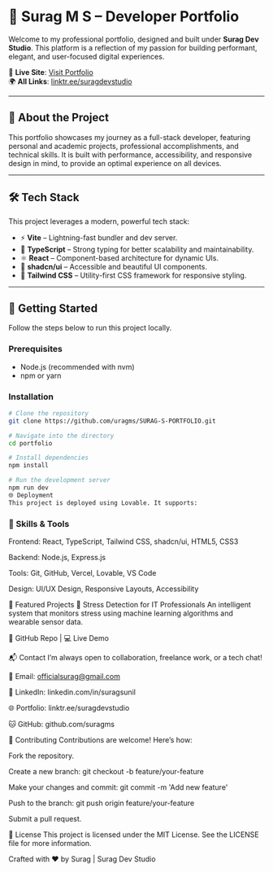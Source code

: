# 🚀 Surag M S – Developer Portfolio

Welcome to my professional portfolio, designed and built under **Surag Dev Studio**. This platform is a reflection of my passion for building performant, elegant, and user-focused digital experiences.

🔗 **Live Site**: [Visit Portfolio](https://lovable.dev/projects/a47b636a-4d36-4c89-89f4-b68875193e94)  
🌍 **All Links**: [linktr.ee/suragdevstudio](https://linktr.ee/suragdevstudio)

---

## 📌 About the Project

This portfolio showcases my journey as a full-stack developer, featuring personal and academic projects, professional accomplishments, and technical skills. It is built with performance, accessibility, and responsive design in mind, to provide an optimal experience on all devices.

---

## 🛠 Tech Stack

This project leverages a modern, powerful tech stack:

- ⚡ **Vite** – Lightning-fast bundler and dev server.
- 🧠 **TypeScript** – Strong typing for better scalability and maintainability.
- ⚛️ **React** – Component-based architecture for dynamic UIs.
- 🎨 **shadcn/ui** – Accessible and beautiful UI components.
- 💨 **Tailwind CSS** – Utility-first CSS framework for responsive styling.

---

## 📂 Getting Started

Follow the steps below to run this project locally.

### Prerequisites
- Node.js (recommended with nvm)
- npm or yarn

### Installation

```bash
# Clone the repository
git clone https://github.com/uragms/SURAG-S-PORTFOLIO.git

# Navigate into the directory
cd portfolio

# Install dependencies
npm install

# Run the development server
npm run dev
🌐 Deployment
This project is deployed using Lovable. It supports:
```


### 🧠 Skills & Tools 

Frontend: React, TypeScript, Tailwind CSS, shadcn/ui, HTML5, CSS3

Backend: Node.js, Express.js

Tools: Git, GitHub, Vercel, Lovable, VS Code

Design: UI/UX Design, Responsive Layouts, Accessibility

🌟 Featured Projects
🧠 Stress Detection for IT Professionals
An intelligent system that monitors stress using machine learning algorithms and wearable sensor data.

🔗 GitHub Repo | 💻 Live Demo

📬 Contact
I’m always open to collaboration, freelance work, or a tech chat!

📧 Email: officialsurag@gmail.com

💼 LinkedIn: linkedin.com/in/suragsunil

🌐 Portfolio: linktr.ee/suragdevstudio

🐱 GitHub: github.com/suragms

🤝 Contributing
Contributions are welcome! Here’s how:

Fork the repository.

Create a new branch: git checkout -b feature/your-feature

Make your changes and commit: git commit -m 'Add new feature'

Push to the branch: git push origin feature/your-feature

Submit a pull request.

📝 License
This project is licensed under the MIT License.
See the LICENSE file for more information.

Crafted with ❤️ by Surag | Surag Dev Studio

